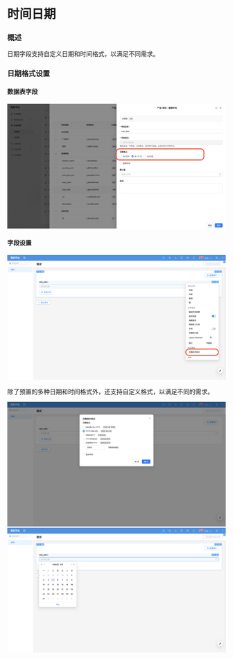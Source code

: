 # 时间日期

### 概述

日期字段支持自定义日期和时间格式，以满足不同需求。

### 日期格式设置

#### 数据表字段

![](../../../../../../public/date-picker1.png)

#### 字段设置

![](../../../../../../public/date-picker2.png)

除了预置的多种日期和时间格式外，还支持自定义格式，以满足不同的需求。

![](../../../../../../public/date-picker3.png)
![](../../../../../../public/date-picker4.png)